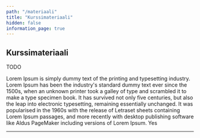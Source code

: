 ```yaml
---
path: "/materiaali"
title: "Kurssimateriaali"
hidden: false
information_page: true
---
```


## Kurssimateriaali

TODO

<text-box name="text box component">

Lorem Ipsum is simply dummy text of the printing and typesetting industry. Lorem Ipsum has been the industry's standard dummy text ever since the 1500s, when an unknown printer took a galley of type and scrambled it to make a type specimen book. It has survived not only five centuries, but also the leap into electronic typesetting, remaining essentially unchanged. It was popularised in the 1960s with the release of Letraset sheets containing Lorem Ipsum passages, and more recently with desktop publishing software like Aldus PageMaker including versions of Lorem Ipsum. Yes

<music-sheet name="Music Sheet Component" notation='D'></music-sheet>

<hr>

<music-sheet name="Only notes" notation='CDEF GABcDF|' only_notes=true></music-sheet>

<check-answer isCorrect="true"></check-answer>

</text-box>

<music-exercise name="Intervalli"></music-exercise>
